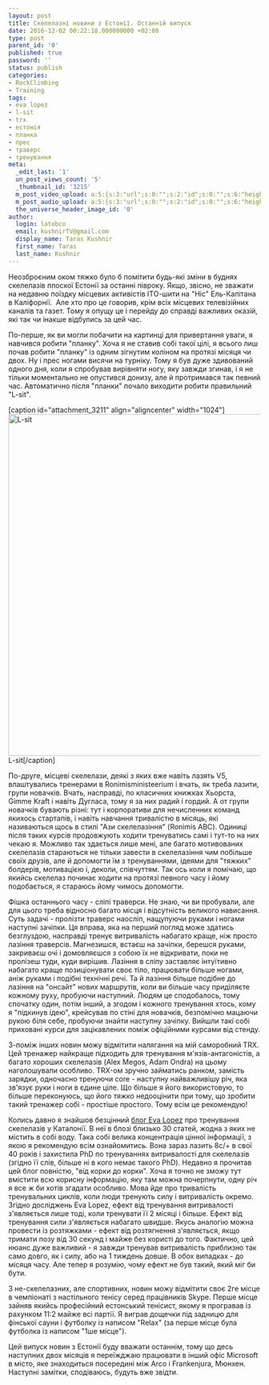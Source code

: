 ```yaml
---
layout: post
title: Cкелелазні новини з Естонії. Останній випуск
date: 2016-12-02 00:22:18.000000000 +02:00
type: post
parent_id: '0'
published: true
password: ''
status: publish
categories:
- RockClimbing
- Training
tags:
- eva lopez
- l-sit
- trx
- естонія
- планка
- прес
- траверс
- тренування
meta:
  _edit_last: '1'
  un_post_views_count: '5'
  _thumbnail_id: '3215'
  m_post_video_upload: a:5:{s:3:"url";s:0:"";s:2:"id";s:0:"";s:6:"height";s:0:"";s:5:"width";s:0:"";s:9:"thumbnail";s:0:"";}
  m_post_audio_upload: a:5:{s:3:"url";s:0:"";s:2:"id";s:0:"";s:6:"height";s:0:"";s:5:"width";s:0:"";s:9:"thumbnail";s:0:"";}
  the_universe_header_image_id: '0'
author:
  login: latobco
  email: kushnirTV@gmail.com
  display_name: Taras Kushnir
  first_name: Taras
  last_name: Kushnir
---
```

<p>Неозброєним оком тяжко було б помітити будь-які зміни в буднях скелелазів плоскої Естонії за останні півроку. Якщо, звісно, не зважати на недавню поїздку місцевих активістів ІТО-шити на "Ніс" Ель-Капітана в Каліфорнії.  Але хто про це говорив, крім всіх місцевих телевізійних каналів та газет. Тому я опущу це і перейду до справді важливих оказій, які так чи інакше відбулись за цей час.</p>
<p><!--more--></p>
<p>По-перше, як ви могли побачити на картинці для привертання уваги, я навчився робити "планку". Хоча я не ставив собі такої цілі, я всього лиш почав робити "планку" із одним зігнутим коліном на протязі місяця чи двох. Ну і прес ногами висячи на турніку. Тому я був дуже здивований одного дня, коли я спробував вирівняти ногу, яку завжди згинав, і я не тільки моментально не опустився донизу, але й протримався так певний час. Автоматично після "планки" почало виходити робити правильний "L-sit".</p>
<p>[caption id="attachment_3211" align="aligncenter" width="1024"]<a href="http://jamming.com.ua/wp-content/uploads/2016/11/5DM38558_3_DxO.jpg"><img class="wp-image-3211 size-large" src="{{ site.baseurl }}/assets/5DM38558_3_DxO-1024x683.jpg" alt="L-sit" width="1024" height="683" /></a> L-sit[/caption]</p>
<p>По-друге, місцеві скелелази, деякі з яких вже навіть лазять V5, влаштувались тренерами в Ronimisministeerium і вчать, як треба лазити, групи новачків. Вчать, насправді, по класичних книжках Хьорста, Gimme Kraft і навіть Дугласа, тому я за них радий і гордий. А от групи новачків бувають різні: тут і корпоративи для нечисленних команд якихось стартапів, і навіть навчання тривалістю в місяць, які називаються щось в стилі "Ази скелелазіння" (Ronimis ABC). Одиниці після таких курсів продовжують ходити тренуватись самі і тут-то на них чекаю я. Можливо так здається лише мені, але багато мотивованих скелелазів стараються не тільки завести в скелелазіння чим побільше своїх друзів, але й допомогти їм з тренуваннями, ідеями для "тяжких" болдерів, мотивацією і, деколи, співчуттям. Так ось коли я помічаю, що якийсь скелелаз починає ходити на протязі певного часу і йому подобається, я стараюсь йому чимось допомогти.</p>
<p>Фішка останнього часу - сліпі траверси. Не знаю, чи ви пробували, але для цього треба відносно багато місця і відсутність великого нависання. Суть задачі - пролізти траверс наосліп, нащупуючи руками і ногами наступні зачіпки. Ця вправа, яка на перший погляд може здатись безглуздою, насправді тренує витривалість набагато краще, ніж просто лазіння траверсів. Магнезишся, встаєш на зачіпки, берешся руками, закриваєш очі і домовляєшся з собою їх не відкривати, поки не пролізеш туди, куди вирішив. Лазіння в сліпу заставляє інтуїтивно набагато краще позиціонувати своє тіло, працювати більше ногами, аніж руками і подібні технічні речі. Та й лазіння більше подібне до лазіння на "онсайт" нових маршрутів, коли ви більше часу приділяєте кожному руху, пробуючи наступний. Людям це сподобалось, тому спочатку один, потім інший, а згодом і кожного тренування хтось, кому я "підкинув ідею", крейсував по стіні для новачків, безпомічно мацаючи рукою біля себе, пробуючи знайти наступну зачіпку. Вийшли такі собі приховані курси для зацікавлених поміж офіційними курсами від стенду.</p>
<p>З-поміж інших новин можу відмітити налягання на мій саморобний TRX. Цей тренажер найкраще підходить для тренування м'язів-антагоністів, а багато хороших скелелазів (Alex Megos, Adam Ondra) на цьому наголошували особливо. TRX-ом зручно займатись ранком, замість зарядки, одночасно тренуючи core - наступну найважливішу річ, яка зв'язує руки і ноги в єдине ціле. Що більше я його використовую, то більше переконуюсь, що його тяжко недооцінити при тому, що зробити такий тренажер собі - простіше простого. Тому всім це рекомендую!</p>
<p>Колись давно я знайшов безцінний <a href="http://en-eva-lopez.blogspot.com">блог Eva Lopez</a> про тренування скелелазів у Каталонії. В неї в блозі близько 30 статей, жодна з яких не містить в собі воду. Така собі велика концентрація цінної інформації, з якою я рекомендую всім ознайомитись. Вона зараз лазить 8с/+ в свої 40 років і захистила PhD по тренуваннях витривалості для скелелазів (згідно її слів, більше ні в кого немає такого PhD). Недавно я прочитав цей блог повністю, "від корки до корки". Хоча я точно не зможу тут вмістити всю корисну інформацію, яку там можна почерпнути, одну річ я все ж би хотів згадати особливо. Мова йде про тривалість тренувальних циклів, коли люди тренують силу і витривалість окремо. Згідно досліджень Eva Lopez, ефект від тренування витривалості з'являється лише тоді, коли тренувати її 2 місяці і більше. Ефект від тренування сили з'являється набагато швидше. Якусь аналогію можна провести із розтяжками - ефект від розтягнення з'являється, якщо тримати позу від 30 секунд і майже без користі до того. Фактично, цей нюанс дуже важливий - я завжди тренував витривалість приблизно так само довго, як і силу, або на 1 тиждень довше. В обох випадках - до місяця часу. Але тепер я розумію, чому ефект не був такий, який міг би бути.</p>
<p>З не-скелелазних, але спортивних, новин можу відмітити своє 2ге місце в чемпіонаті з настільного тенісу серед працівників Skype. Перше місце зайняв якийсь професійний естонський тенісист, якому я програвав із рахунком 11:2 майже всі партії. Я виграв дощечки під задницю для фінської сауни і футболку із написом "Relax" (за перше місце була футболка із написом "1ше місце").</p>
<p>Цей випуск новин з Естонії буду вважати останнім, тому що десь наступних двох місяців я переїжджаю працювати в інший офіс Microsoft в місто, яке знаходиться посередині між Arco і Frankenjura, Мюнхен. Наступні замітки, сподіваюсь, будуть вже звідти.</p>
<p>&nbsp;</p>
